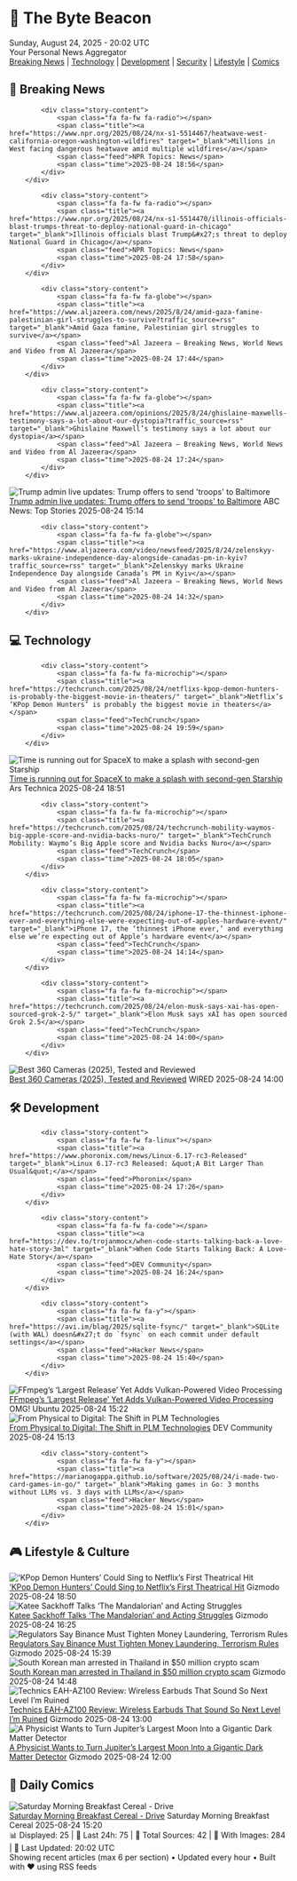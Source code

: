 <!-- Processing 54 RSS feeds at 2025-08-24 20:01:48 UTC -->
<!-- Processing: Penny Arcade -->
<!-- Processing: Cyanide & Happiness -->
<!-- Processing: NPR News -->
<!-- Processing: CBC News -->
<!-- Error processing https://rss.cbc.ca/lineup/topstories.xml: The read operation timed out -->
<!-- Processing: Reuters World News -->
<!-- Processing: Guardian World News -->
<!-- Processing: TechCrunch -->
<!-- Processing: The Verge -->
<!-- Processing: Ars Technica -->
<!-- Processing: O'Reilly Radar -->
<!-- Processing: WIRED -->
<!-- Processing: Slashdot -->
<!-- Processing: Lobsters Python -->
<!-- Processing: Hacker News -->
<!-- Processing: Phoronix Linux News -->
<!-- Processing: It's FOSS -->
<!-- Processing: DistroWatch -->
<!-- Processing: Linux.com -->
<!-- Processing: Red Hat Blog -->
<!-- Processing: Martin Fowler -->
<!-- Processing: Lifehacker -->
<!-- Processing: Kotaku -->
<!-- Processing: Krebs on Security -->
<!-- Processing: Schneier on Security -->
<!-- Generated 6 new posts out of 24 feeds processed -->
<div class="newspaper-header">
    <h1 class="newspaper-title">📰 The Byte Beacon</h1>
    <div class="newspaper-date">Sunday, August 24, 2025 - 20:02 UTC</div>
    <div class="newspaper-subtitle">Your Personal News Aggregator</div>
</div>

<div class="newspaper-nav">
    <a href="#breaking">Breaking News</a> |
    <a href="#tech">Technology</a> |
    <a href="#dev">Development</a> |
    <a href="#security">Security</a> |
    <a href="#lifestyle">Lifestyle</a> |
    <a href="#webcomics">Comics</a>
</div>

<div class="news-section breaking-news" id="breaking">
<h2 class="section-header">🚨 Breaking News</h2>
<div class="stories-container">
<div class="story">
            
            <div class="story-content">
                <span class="fa fa-fw fa-radio"></span>
                <span class="title"><a href="https://www.npr.org/2025/08/24/nx-s1-5514467/heatwave-west-california-oregon-washington-wildfires" target="_blank">Millions in West facing dangerous heatwave amid multiple wildfires</a></span>
                <span class="feed">NPR Topics: News</span>
                <span class="time">2025-08-24 18:56</span>
            </div>
        </div>
<div class="story">
            
            <div class="story-content">
                <span class="fa fa-fw fa-radio"></span>
                <span class="title"><a href="https://www.npr.org/2025/08/24/nx-s1-5514470/illinois-officials-blast-trumps-threat-to-deploy-national-guard-in-chicago" target="_blank">Illinois officials blast Trump&#x27;s threat to deploy National Guard in Chicago</a></span>
                <span class="feed">NPR Topics: News</span>
                <span class="time">2025-08-24 17:58</span>
            </div>
        </div>
<div class="story">
            
            <div class="story-content">
                <span class="fa fa-fw fa-globe"></span>
                <span class="title"><a href="https://www.aljazeera.com/news/2025/8/24/amid-gaza-famine-palestinian-girl-struggles-to-survive?traffic_source=rss" target="_blank">Amid Gaza famine, Palestinian girl struggles to survive</a></span>
                <span class="feed">Al Jazeera – Breaking News, World News and Video from Al Jazeera</span>
                <span class="time">2025-08-24 17:44</span>
            </div>
        </div>
<div class="story">
            
            <div class="story-content">
                <span class="fa fa-fw fa-globe"></span>
                <span class="title"><a href="https://www.aljazeera.com/opinions/2025/8/24/ghislaine-maxwells-testimony-says-a-lot-about-our-dystopia?traffic_source=rss" target="_blank">Ghislaine Maxwell’s testimony says a lot about our dystopia</a></span>
                <span class="feed">Al Jazeera – Breaking News, World News and Video from Al Jazeera</span>
                <span class="time">2025-08-24 17:24</span>
            </div>
        </div>
<div class="story">
            <img src="https://s.abcnews.com/images/US/donald-trump-29-epa-gmh-250822_1755889584416_hpMain_4x3t_384.jpg" alt="Trump admin live updates: Trump offers to send &#x27;troops&#x27; to Baltimore" class="story-image" loading="lazy" onerror="this.style.display='none'">
            <div class="story-content">
                <span class="fa fa-fw fa-tv"></span>
                <span class="title"><a href="https://abcnews.go.com/Politics/live-updates/trump-admin-live-updates/?id=124734940" target="_blank">Trump admin live updates: Trump offers to send &#x27;troops&#x27; to Baltimore</a></span>
                <span class="feed">ABC News: Top Stories</span>
                <span class="time">2025-08-24 15:14</span>
            </div>
        </div>
<div class="story">
            
            <div class="story-content">
                <span class="fa fa-fw fa-globe"></span>
                <span class="title"><a href="https://www.aljazeera.com/video/newsfeed/2025/8/24/zelenskyy-marks-ukraine-independence-day-alongside-canadas-pm-in-kyiv?traffic_source=rss" target="_blank">Zelenskyy marks Ukraine Independence Day alongside Canada’s PM in Kyiv</a></span>
                <span class="feed">Al Jazeera – Breaking News, World News and Video from Al Jazeera</span>
                <span class="time">2025-08-24 14:32</span>
            </div>
        </div>
</div>
</div>
<div class="news-section tech-news" id="tech">
<h2 class="section-header">💻 Technology</h2>
<div class="stories-container">
<div class="story">
            
            <div class="story-content">
                <span class="fa fa-fw fa-microchip"></span>
                <span class="title"><a href="https://techcrunch.com/2025/08/24/netflixs-kpop-demon-hunters-is-probably-the-biggest-movie-in-theaters/" target="_blank">Netflix’s ‘KPop Demon Hunters’ is probably the biggest movie in theaters</a></span>
                <span class="feed">TechCrunch</span>
                <span class="time">2025-08-24 19:59</span>
            </div>
        </div>
<div class="story">
            <img src="https://cdn.arstechnica.net/wp-content/uploads/2025/08/IMG_4815-500x500.jpg" alt="Time is running out for SpaceX to make a splash with second-gen Starship" class="story-image" loading="lazy" onerror="this.style.display='none'">
            <div class="story-content">
                <span class="fa fa-fw fa-cog"></span>
                <span class="title"><a href="https://arstechnica.com/space/2025/08/whats-the-goal-of-spacexs-10th-starship-test-flight-right-the-ship/" target="_blank">Time is running out for SpaceX to make a splash with second-gen Starship</a></span>
                <span class="feed">Ars Technica</span>
                <span class="time">2025-08-24 18:51</span>
            </div>
        </div>
<div class="story">
            
            <div class="story-content">
                <span class="fa fa-fw fa-microchip"></span>
                <span class="title"><a href="https://techcrunch.com/2025/08/24/techcrunch-mobility-waymos-big-apple-score-and-nvidia-backs-nuro/" target="_blank">TechCrunch Mobility: Waymo’s Big Apple score and Nvidia backs Nuro</a></span>
                <span class="feed">TechCrunch</span>
                <span class="time">2025-08-24 18:05</span>
            </div>
        </div>
<div class="story">
            
            <div class="story-content">
                <span class="fa fa-fw fa-microchip"></span>
                <span class="title"><a href="https://techcrunch.com/2025/08/24/iphone-17-the-thinnest-iphone-ever-and-everything-else-were-expecting-out-of-apples-hardware-event/" target="_blank">iPhone 17, the ‘thinnest iPhone ever,’ and everything else we’re expecting out of Apple’s hardware event</a></span>
                <span class="feed">TechCrunch</span>
                <span class="time">2025-08-24 14:14</span>
            </div>
        </div>
<div class="story">
            
            <div class="story-content">
                <span class="fa fa-fw fa-microchip"></span>
                <span class="title"><a href="https://techcrunch.com/2025/08/24/elon-musk-says-xai-has-open-sourced-grok-2-5/" target="_blank">Elon Musk says xAI has open sourced Grok 2.5</a></span>
                <span class="feed">TechCrunch</span>
                <span class="time">2025-08-24 14:00</span>
            </div>
        </div>
<div class="story">
            <img src="https://media.wired.com/photos/68a9553c808c84e00ba94566/master/pass/The%20Best%20360%20Cameras%20to%20See%20the%20World%20Around%20You.png" alt="Best 360 Cameras (2025), Tested and Reviewed" class="story-image" loading="lazy" onerror="this.style.display='none'">
            <div class="story-content">
                <span class="fa fa-fw fa-bolt"></span>
                <span class="title"><a href="https://www.wired.com/gallery/best-360-cameras/" target="_blank">Best 360 Cameras (2025), Tested and Reviewed</a></span>
                <span class="feed">WIRED</span>
                <span class="time">2025-08-24 14:00</span>
            </div>
        </div>
</div>
</div>
<div class="news-section dev-news" id="dev">
<h2 class="section-header">🛠️ Development</h2>
<div class="stories-container">
<div class="story">
            
            <div class="story-content">
                <span class="fa fa-fw fa-linux"></span>
                <span class="title"><a href="https://www.phoronix.com/news/Linux-6.17-rc3-Released" target="_blank">Linux 6.17-rc3 Released: &quot;A Bit Larger Than Usual&quot;</a></span>
                <span class="feed">Phoronix</span>
                <span class="time">2025-08-24 17:26</span>
            </div>
        </div>
<div class="story">
            
            <div class="story-content">
                <span class="fa fa-fw fa-code"></span>
                <span class="title"><a href="https://dev.to/trojanmocx/when-code-starts-talking-back-a-love-hate-story-3ml" target="_blank">When Code Starts Talking Back: A Love-Hate Story</a></span>
                <span class="feed">DEV Community</span>
                <span class="time">2025-08-24 16:24</span>
            </div>
        </div>
<div class="story">
            
            <div class="story-content">
                <span class="fa fa-fw fa-y"></span>
                <span class="title"><a href="https://avi.im/blag/2025/sqlite-fsync/" target="_blank">SQLite (with WAL) doesn&#x27;t do `fsync` on each commit under default settings</a></span>
                <span class="feed">Hacker News</span>
                <span class="time">2025-08-24 15:40</span>
            </div>
        </div>
<div class="story">
            <img src="https://i0.wp.com/www.omgubuntu.co.uk/wp-content/uploads/2025/08/ffmpeg.jpg?resize=406%2C232&amp;ssl=1" alt="FFmpeg’s ‘Largest Release’ Yet Adds Vulkan-Powered Video Processing" class="story-image" loading="lazy" onerror="this.style.display='none'">
            <div class="story-content">
                <span class="fa fa-fw fa-ubuntu"></span>
                <span class="title"><a href="https://www.omgubuntu.co.uk/2025/08/ffmpeg-8-vulkan-compute-codecs-professional-video" target="_blank">FFmpeg’s ‘Largest Release’ Yet Adds Vulkan-Powered Video Processing</a></span>
                <span class="feed">OMG! Ubuntu</span>
                <span class="time">2025-08-24 15:22</span>
            </div>
        </div>
<div class="story">
            <img src="https://media2.dev.to/dynamic/image/width=800%2Cheight=%2Cfit=scale-down%2Cgravity=auto%2Cformat=auto/https%3A%2F%2Fdev-to-uploads.s3.amazonaws.com%2Fuploads%2Farticles%2F5vusj9lf64dl2x4bsavj.png" alt="From Physical to Digital: The Shift in PLM Technologies" class="story-image" loading="lazy" onerror="this.style.display='none'">
            <div class="story-content">
                <span class="fa fa-fw fa-code"></span>
                <span class="title"><a href="https://dev.to/hr21don/from-physical-to-digital-the-shift-in-plm-technologies-54bm" target="_blank">From Physical to Digital: The Shift in PLM Technologies</a></span>
                <span class="feed">DEV Community</span>
                <span class="time">2025-08-24 15:13</span>
            </div>
        </div>
<div class="story">
            
            <div class="story-content">
                <span class="fa fa-fw fa-y"></span>
                <span class="title"><a href="https://marianogappa.github.io/software/2025/08/24/i-made-two-card-games-in-go/" target="_blank">Making games in Go: 3 months without LLMs vs. 3 days with LLMs</a></span>
                <span class="feed">Hacker News</span>
                <span class="time">2025-08-24 15:01</span>
            </div>
        </div>
</div>
</div>
<div class="news-section lifestyle-news" id="lifestyle">
<h2 class="section-header">🎮 Lifestyle & Culture</h2>
<div class="stories-container">
<div class="story">
            <img src="https://gizmodo.com/app/uploads/2025/08/kpop-demon-hunters-netflix.jpg" alt="‘KPop Demon Hunters’ Could Sing to Netflix’s First Theatrical Hit" class="story-image" loading="lazy" onerror="this.style.display='none'">
            <div class="story-content">
                <span class="fa fa-fw fa-computer"></span>
                <span class="title"><a href="https://gizmodo.com/kpop-demon-hunters-could-sing-to-netflixs-first-theatrical-hit-2000647379" target="_blank">‘KPop Demon Hunters’ Could Sing to Netflix’s First Theatrical Hit</a></span>
                <span class="feed">Gizmodo</span>
                <span class="time">2025-08-24 18:50</span>
            </div>
        </div>
<div class="story">
            <img src="https://gizmodo.com/app/uploads/2025/08/bokatan-mandalorian.jpg" alt="Katee Sackhoff Talks ‘The Mandalorian’ and Acting Struggles" class="story-image" loading="lazy" onerror="this.style.display='none'">
            <div class="story-content">
                <span class="fa fa-fw fa-computer"></span>
                <span class="title"><a href="https://gizmodo.com/katee-sackhoff-the-mandalorian-bo-katan-2000647302" target="_blank">Katee Sackhoff Talks ‘The Mandalorian’ and Acting Struggles</a></span>
                <span class="feed">Gizmodo</span>
                <span class="time">2025-08-24 16:25</span>
            </div>
        </div>
<div class="story">
            <img src="https://gizmodo.com/app/uploads/2022/08/14056498d580cb8bf8c2e0f3f0c6ba01.jpg" alt="Regulators Say Binance Must Tighten Money Laundering, Terrorism Rules" class="story-image" loading="lazy" onerror="this.style.display='none'">
            <div class="story-content">
                <span class="fa fa-fw fa-computer"></span>
                <span class="title"><a href="https://gizmodo.com/binance-australia-terrorism-2000647295" target="_blank">Regulators Say Binance Must Tighten Money Laundering, Terrorism Rules</a></span>
                <span class="feed">Gizmodo</span>
                <span class="time">2025-08-24 15:39</span>
            </div>
        </div>
<div class="story">
            <img src="https://gizmodo.com/app/uploads/2022/06/94d1a3b9f59f1c0c002864e8defbca1b.jpg" alt="South Korean man arrested in Thailand in $50 million crypto scam" class="story-image" loading="lazy" onerror="this.style.display='none'">
            <div class="story-content">
                <span class="fa fa-fw fa-computer"></span>
                <span class="title"><a href="https://gizmodo.com/south-korean-man-50-million-crypto-scam-2000647369" target="_blank">South Korean man arrested in Thailand in $50 million crypto scam</a></span>
                <span class="feed">Gizmodo</span>
                <span class="time">2025-08-24 14:48</span>
            </div>
        </div>
<div class="story">
            <img src="https://gizmodo.com/app/uploads/2025/08/Technics-EAH-AZ100-2.jpg" alt="Technics EAH-AZ100 Review: Wireless Earbuds That Sound So Next Level I’m Ruined" class="story-image" loading="lazy" onerror="this.style.display='none'">
            <div class="story-content">
                <span class="fa fa-fw fa-computer"></span>
                <span class="title"><a href="https://gizmodo.com/technics-eah-az100-review-wireless-earbuds-that-sound-so-next-level-im-ruined-2000644438" target="_blank">Technics EAH-AZ100 Review: Wireless Earbuds That Sound So Next Level I’m Ruined</a></span>
                <span class="feed">Gizmodo</span>
                <span class="time">2025-08-24 13:00</span>
            </div>
        </div>
<div class="story">
            <img src="https://gizmodo.com/app/uploads/2025/08/ganymede-jupiter-moon-infrared.jpg" alt="A Physicist Wants to Turn Jupiter’s Largest Moon Into a Gigantic Dark Matter Detector" class="story-image" loading="lazy" onerror="this.style.display='none'">
            <div class="story-content">
                <span class="fa fa-fw fa-computer"></span>
                <span class="title"><a href="https://gizmodo.com/a-physicist-wants-to-turn-jupiters-largest-moon-into-a-gigantic-dark-matter-detector-2000645934" target="_blank">A Physicist Wants to Turn Jupiter’s Largest Moon Into a Gigantic Dark Matter Detector</a></span>
                <span class="feed">Gizmodo</span>
                <span class="time">2025-08-24 12:00</span>
            </div>
        </div>
</div>
</div>
<div class="news-section webcomics-section" id="webcomics">
<h2 class="section-header">🎨 Daily Comics</h2>
<div class="stories-container">
<div class="story">
            <img src="https://www.smbc-comics.com/comics/1755734186-20250824.png" alt="Saturday Morning Breakfast Cereal - Drive" class="story-image" loading="lazy" onerror="this.style.display='none'">
            <div class="story-content">
                <span class="fa fa-fw fa-smile"></span>
                <span class="title"><a href="https://www.smbc-comics.com/comic/drive" target="_blank">Saturday Morning Breakfast Cereal - Drive</a></span>
                <span class="feed">Saturday Morning Breakfast Cereal</span>
                <span class="time">2025-08-24 15:20</span>
            </div>
        </div>
</div>
</div>

<div class="newspaper-footer">
    <div class="stats">
        📊 Displayed: 25 | 📅 Last 24h: 75 | 📡 Total Sources: 42 | 📸 With Images: 284 |
        🔄 Last Updated: 20:02 UTC
    </div>
    <div class="footer-note">
        Showing recent articles (max 6 per section) • Updated every hour • Built with ❤️ using RSS feeds
    </div>
</div>
